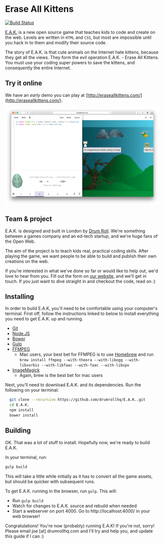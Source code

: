 # Erase All Kittens
[![Build Status](https://travis-ci.org/drumrollhq/E.A.K..svg?branch=dev)](https://travis-ci.org/drumrollhq/E.A.K.)

[E.A.K.](http://eraseallkittens.com/) is a new open source game that teaches kids to code and create on the web. Levels are written in `HTML` and `CSS`, but most are impossible until you hack in to them and modify their source code.

The story of E.A.K. is that cute animals on the Internet hate kittens, because they get all the views. They form the evil operation E.A.K. - Erase All Kittens. You must use your coding super powers to save the kittens, and consequently the entire Internet.

## Try it online
We have an *early* demo you can play at [http://eraseallkittens.com/](http://eraseallkittens.com/).

![Screenshot Erase All Kittens!](screenshots-Erase-All-Kittens.png)

## Team & project
E.A.K. is designed and built in London by [Drum Roll](http://drumrollhq.com). We're something between a games company and an ed-tech startup, and we're huge fans of the Open Web.

The aim of the project is to teach kids real, practical coding skills. After playing the game, we want people to be able to build and publish their own creations on the web.

If you’re interested in what we've done so far or would like to help out, we'd love to hear from you. Fill out the form on [our website](http://eraseallkittens.com/), and we'll get in touch. If you just want to dive straight in and checkout the code, read on :)

## Installing
In order to build E.A.K, you'll need to be comfortable using your computer's terminal. First off, follow the instructions linked to below to install everything you need to get E.A.K. up and running.
* [Git](http://git-scm.com/book/en/v2/Getting-Started-Installing-Git)
* [Node.JS](http://nodejs.org/download/)
* [Bower](http://bower.io/#install-bower)
* [Gulp](https://github.com/gulpjs/gulp/blob/master/docs/getting-started.md)
* [FFMPEG](https://www.ffmpeg.org/download.html)
    - Mac users, your best bet for FFMPEG is to use [Homebrew](http://brew.sh/) and run `brew install ffmpeg --with-theora --with-libogg --with-libvorbis --with-libfaac --with-faac --with-libvpx`
* [ImageMagick](http://www.imagemagick.org/script/binary-releases.php)
    - Again, brew is the best bet for mac users

Next, you'll need to download E.A.K. and its dependencies. Run the following on your terminal:
```sh
  git clone --recursive https://github.com/drumrollhq/E.A.K..git
  cd E.A.K.
  npm install
  bower install
```

## Building
OK. That was a lot of stuff to install. Hopefully now, we're ready to build E.A.K.

In your terminal, run:
```sh
gulp build
```

This will take a little while initially as it has to convert all the game assets, but should be quicker with subsequent runs.

To get E.A.K. running in the browser, run `gulp`. This will:

- Run `gulp build`
- Watch for changes to E.A.K. source and rebuild when needed
- Start a webserver on port 4000. Go to http://localhost:4000/ in your web browser!

Congratulations! You're now (probably) running E.A.K! If you're not, sorry! Please email joe [at] drumrollhq.com and I'll try and help you, and update this guide if I can :)

